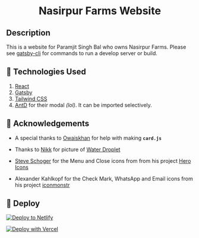 <h1 align="center">
  Nasirpur Farms Website
</h1>

## Description

This is a website for Paramjit Singh Bal who owns Nasirpur Farms. Please see [gatsby-cli](https://www.gatsbyjs.com/docs/gatsby-cli/) for commands to run a develop server or build.

## 🚀 Technologies Used

1.  [React](https://reactjs.org/)
1.  [Gatsby](https://www.gatsbyjs.com/)
1.  [Tailwind CSS](https://tailwindcss.com/)
1.  [AntD](https://ant.design/) for their modal _(lol)_. It can be imported selectively.

## 🙏 Acknowledgements

- A special thanks to [Owaiskhan](https://github.com/owaiswiz) for help with making **`card.js`**

- Thanks to [Nikk](https://www.flickr.com/photos/nikkvalentine/) for picture of [Water Droplet](https://www.flickr.com/photos/nikkvalentine/26145405558/)

- [Steve Schoger](https://twitter.com/steveschoger) for the Menu and Close icons from from his project [Hero Icons](https://heroicons.com/)

- Alexander Kahlkopf for the Check Mark, WhatsApp and Email icons from his project [iconmonstr](https://iconmonstr.com/)

## 💫 Deploy

[![Deploy to Netlify](https://www.netlify.com/img/deploy/button.svg)](https://app.netlify.com/start/deploy?repository=https://github.com/prabnur/nasirpur_web.git)

[![Deploy with Vercel](https://vercel.com/button)](https://vercel.com/import/project?template=https://github.com/prabnur/nasirpur_web.git)

